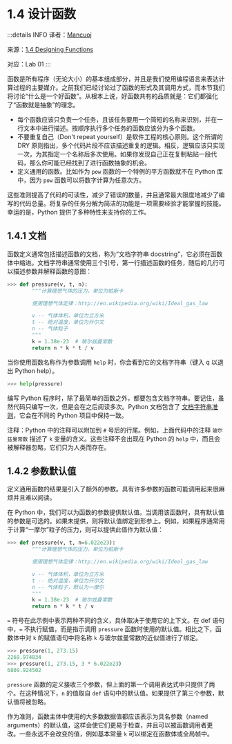 # 1.4 设计函数

:::details INFO
译者：[Mancuoj](https://github.com/mancuoj)

来源：[1.4 Designing Functions](http://www.composingprograms.com/pages/14-designing-functions.html)

对应：Lab 01
:::

函数是所有程序（无论大小）的基本组成部分，并且是我们使用编程语言来表达计算过程的主要媒介。之前我们已经讨论过了函数的形式及其调用方式，而本节我们将讨论“什么是一个好函数”。从根本上说，好函数共有的品质就是：它们都强化了“函数就是抽象”的理念。

- 每个函数应该只负责一个任务，且该任务要用一个简短的名称来识别，并在一行文本中进行描述。按顺序执行多个任务的函数应该分为多个函数。
- 不要重复自己（Don't repeat yourself）是软件工程的核心原则。这个所谓的 DRY 原则指出，多个代码片段不应该描述重复的逻辑。相反，逻辑应该只实现一次，为其指定一个名称后多次使用。如果你发现自己正在复制粘贴一段代码，那么你可能已经找到了进行函数抽象的机会。
- 定义通用的函数。比如作为 `pow` 函数的一个特例的平方函数就不在 Python 库中，因为 `pow` 函数可以将数字计算为任意次方。

这些准则提高了代码的可读性，减少了错误的数量，并且通常最大限度地减少了编写的代码总量。将复杂的任务分解为简洁的功能是一项需要经验才能掌握的技能。幸运的是，Python 提供了多种特性来支持你的工作。

## 1.4.1 文档

函数定义通常包括描述函数的文档，称为“文档字符串 docstring”，它必须在函数体中缩进。文档字符串通常使用三个引号，第一行描述函数的任务，随后的几行可以描述参数并解释函数的意图：

```py
>>> def pressure(v, t, n):
        """计算理想气体的压力，单位为帕斯卡

        使用理想气体定律：http://en.wikipedia.org/wiki/Ideal_gas_law

        v -- 气体体积，单位为立方米
        t -- 绝对温度，单位为开尔文
        n -- 气体粒子
        """
        k = 1.38e-23  # 玻尔兹曼常数
        return n * k * t / v
```

当你使用函数名称作为参数调用 `help` 时，你会看到它的文档字符串（键入 q 以退出 Python help）。

```py
>>> help(pressure)
```

编写 Python 程序时，除了最简单的函数之外，都要包含文档字符串。要记住，虽然代码只编写一次，但是会在之后阅读多次。Python 文档包含了 [文档字符串准则](http://www.python.org/dev/peps/pep-0257/)，它会在不同的 Python 项目中保持一致。

注释：Python 中的注释可以附加到 `#` 号后的行尾。例如，上面代码中的注释 `玻尔兹曼常数` 描述了 `k` 变量的含义。这些注释不会出现在 Python 的 `help` 中，而且会被解释器忽略，它们只为人类而存在。

## 1.4.2 参数默认值

定义通用函数的结果是引入了额外的参数。具有许多参数的函数可能调用起来很麻烦并且难以阅读。

在 Python 中，我们可以为函数的参数提供默认值。当调用该函数时，具有默认值的参数是可选的。如果未提供，则将默认值绑定到形参上。例如，如果程序通常用于计算“一摩尔”粒子的压力，则可以提供此值作为默认值：

```py
>>> def pressure(v, t, n=6.022e23):
        """计算理想气体的压力，单位为帕斯卡

        使用理想气体定律：http://en.wikipedia.org/wiki/Ideal_gas_law

        v -- 气体体积，单位为立方米
        t -- 绝对温度，单位为开尔文
        n -- 气体粒子，默认为一摩尔
        """
        k = 1.38e-23  # 玻尔兹曼常数
        return n * k * t / v
```

`=` 符号在此示例中表示两种不同的含义，具体取决于使用它的上下文。在 def 语句中，`=` 不执行赋值，而是指示调用 `pressure` 函数时使用的默认值。相比之下，函数体中对 `k` 的赋值语句中将名称 `k` 与玻尔兹曼常数的近似值进行了绑定。

```py
>>> pressure(1, 273.15)
2269.974834
>>> pressure(1, 273.15, 3 * 6.022e23)
6809.924502
```

`pressure` 函数的定义接收三个参数，但上面的第一个调用表达式中只提供了两个。在这种情况下，`n` 的值取自 `def` 语句中的默认值。如果提供了第三个参数，默认值将被忽略。

作为准则，函数主体中使用的大多数数据值都应该表示为具名参数（named arguments）的默认值，这样会使它们更易于检查，并且可以被函数调用者更改。一些永远不会改变的值，例如基本常量 `k` 可以绑定在函数体或全局帧中。
